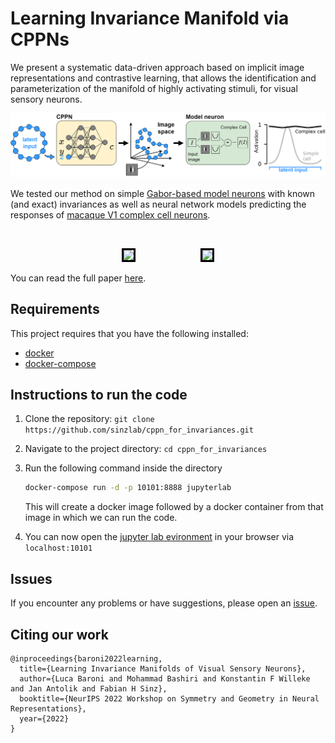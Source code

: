 # Learning Invariance Manifold via CPPNs

We present a systematic data-driven approach based on implicit image representations and contrastive learning, that allows the identification and parameterization of the manifold of highly activating stimuli, for visual sensory neurons.

<p align="center">
  <img src="figures/concept.png" />
</p>

We tested our method on simple [Gabor-based model neurons](https://github.com/sinzlab/cppn_for_invariances/tree/main/notebooks/simulated_data) with known (and exact) invariances as well as neural network models predicting the responses of [macaque V1 complex cell neurons](https://github.com/sinzlab/cppn_for_invariances/blob/main/notebooks/macaqueV1/find_invariance.ipynb).

<br>

<p align="center">
	    <be>
	    <img src="https://media.giphy.com/media/MWCvCJdr1g4C1AFa6S/giphy.gif" height="200" style="border:3px solid black;margin:0px 50px">
      <img src="https://media.giphy.com/media/1FGpvrMs7ZmrGYCuWy/giphy.gif" height="200" style="border:3px solid black;margin:0px 50px">
    </p>

You can read the full paper [here](https://openreview.net/forum?id=2dQyENiU330).


## Requirements

This project requires that you have the following installed:

- [docker](https://docs.docker.com/get-docker/)
- [docker-compose](https://docs.docker.com/compose/install/)


## Instructions to run the code

1. Clone the repository: `git clone https://github.com/sinzlab/cppn_for_invariances.git`
2. Navigate to the project directory: `cd cppn_for_invariances`
3. Run the following command inside the directory

    ```bash
    docker-compose run -d -p 10101:8888 jupyterlab
    ```
    This will create a docker image followed by a docker container from that image in which we can run the code. 

3. You can now open the [jupyter lab evironment](https://jupyterlab.readthedocs.io/en/stable/#) in your browser via `localhost:10101`


## Issues

If you encounter any problems or have suggestions, please open an [issue]().

## Citing our work
```
@inproceedings{baroni2022learning,
  title={Learning Invariance Manifolds of Visual Sensory Neurons},
  author={Luca Baroni and Mohammad Bashiri and Konstantin F Willeke and Jan Antolik and Fabian H Sinz},
  booktitle={NeurIPS 2022 Workshop on Symmetry and Geometry in Neural Representations},
  year={2022}
}
```